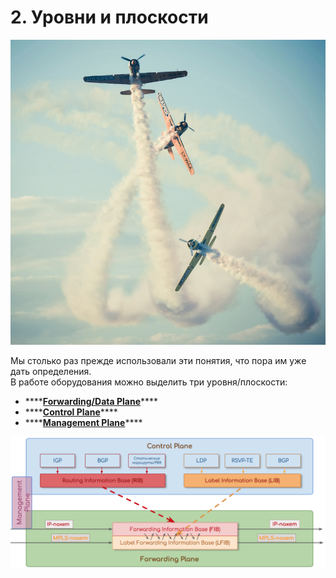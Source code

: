# 2. Уровни и плоскости

![](../../.gitbook/assets/image-137.png)

Мы столько раз прежде использовали эти понятия, что пора им уже дать определения.  
В работе оборудования можно выделить три уровня/плоскости:

* \*\*\*\*[**Forwarding/Data Plane**](forwarding-data-plane.md)\*\*\*\*
* \*\*\*\*[**Control Plane**](control-plane.md)\*\*\*\*
* \*\*\*\*[**Management Plane**](management-plane.md)\*\*\*\*

![](../../.gitbook/assets/image-139.png)

